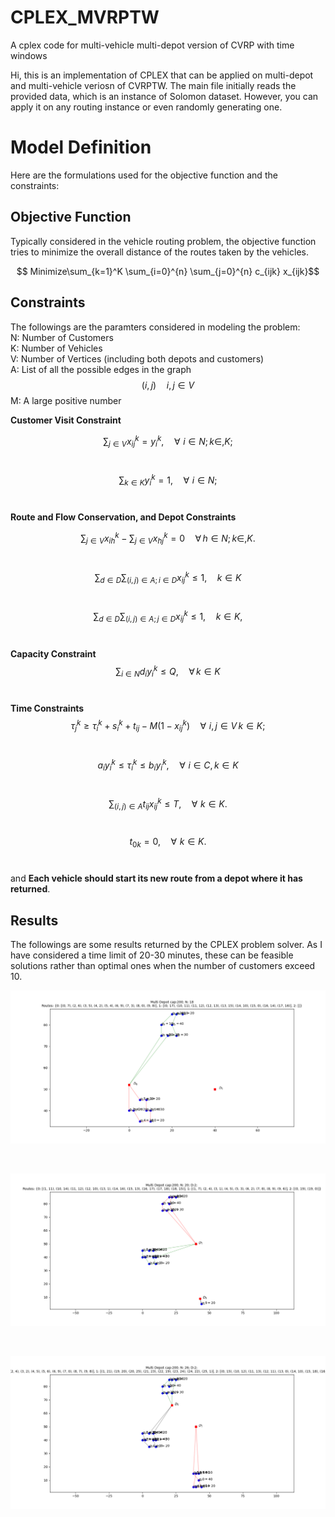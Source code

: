 # CPLEX_MVRPTW
A cplex code for multi-vehicle multi-depot version of CVRP with time windows

Hi, this is an implementation of CPLEX that can be applied on multi-depot and multi-vehicle veriosn of CVRPTW. The main file initially reads the provided data, which is an instance of Solomon dataset. However, you can apply it on any routing instance or even randomly generating one. 

# Model Definition
Here are the formulations used for the objective function and the constraints:

## Objective Function
Typically considered in the vehicle routing problem, the objective function tries to minimize the overall distance of the routes taken by the vehicles. 

$$ Minimize\sum_{k=1}^K \sum_{i=0}^{n} \sum_{j=0}^{n} c_{ijk} x_{ijk}$$

## Constraints <br>
The followings are the paramters considered in modeling the problem: <br>
N: Number of Customers <br>
K: Number of Vehicles <br>
V: Number of Vertices (including both depots and customers) <br>
A: List of all the possible edges in the graph $$(i, j) \quad i, j \in V$$ 
M: A large positive number <br>

**Customer Visit Constraint** <br>

$$\sum_{j \in V }  x_{ij}^{k} = y_{i}^{k}, \quad \forall \, \,  i \in N; \, k \in,  K;$$ <br>

$$\sum_{k \in K } y_{i}^{k} = 1, \quad \forall \, \,  i \in N;$$ <br>


**Route and Flow Conservation, and Depot Constraints** <br>

$$\sum_{j \in V }  x_{ih}^{k} - \sum_{j \in V }  x_{hj}^{k} = 0 \quad \forall \,  h \in N; \, k \in, K.$$ <br>

$$\sum_{d \in D} \sum_{(i,j) \in A; i \in D}  x_{ij}^{k} \leq 1, \quad k \in K$$ <br>

$$\sum_{d \in D} \sum_{(i,j) \in A; j \in D}  x_{ij}^{k} \leq 1, \quad k \in K,$$ <br>

**Capacity Constraint**<br>
$$\sum_{i \in N} d_i y_{i}^{k} \leq Q, \quad \forall \, k \in K$$<br>

**Time Constraints**<br>
$$\tau_{j}^{k} \geq \tau_{i}^{k} + s_{i}^{k} + t_{ij} - M(1 - x_{ij}^{k}) \quad \forall \, \, i, j \in V \, k \in K;$$<br>

$$a_i y_{i}^{k} \leq \tau_{i}^{k} \leq b_i y_{i}^{k}, \quad \forall \, \, i \in C, k \in K$$<br>

$$\sum_{(i,j) \in A} t_{ij} x_{ij}^{k} \leq T, \quad \forall \, \, k \in K.$$<br>

$$t_{0k} = 0, \quad \forall \, \, k \in K.$$<br>

and **Each vehicle should start its new route from a depot where it has returned**.<br>

## Results
The followings are some results returned by the CPLEX problem solver. As I have considered a time limit of 20-30 minutes, these can be feasible solutions rather than optimal ones when the number of customers exceed 10.

![Result for 18 customers, 3 vehicles and 2 depots](https://github.com/NM001007/CPLEX_MVRPTW/blob/main/MVRPTW_Results/MDMVRP_18_3_2.png)

<br>

![Result for 20 customers, 3 vehicles and 2 depots](https://github.com/NM001007/CPLEX_MVRPTW/blob/main/MVRPTW_Results/MDMVRP_20_3_2.png)

<br>

![Result for 25 customers, 3 vehicles and 2 depots](https://github.com/NM001007/CPLEX_MVRPTW/blob/main/MVRPTW_Results/MDMVRP_25_3_2.png)




